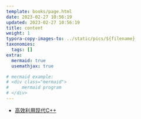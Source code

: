 ```yaml
---
template: books/page.html
date: 2023-02-27 10:56:19
updated: 2023-02-27 10:56:19
title: content
weight: 1
typora-copy-images-to: ../static/pics/${filename}
taxonomies:
  tags: []
extra:
  mermaid: true
  usemathjax: true

# mermaid example: 
# <div class="mermaid">
#     mermaid program
# </div>
---
```


- [高效利用现代C++](https://cntransgroup.github.io/EffectiveModernCppChinese/)
